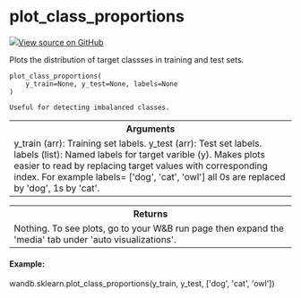 # plot_class_proportions



[![](https://www.tensorflow.org/images/GitHub-Mark-32px.png)View source on GitHub](https://www.github.com/wandb/client/tree/v0.10.27/wandb/sklearn/__init__.py#L973-L1047)




Plots the distribution of target classses in training and test sets.

<pre><code>plot_class_proportions(
    y_train=None, y_test=None, labels=None
)</code></pre>



    Useful for detecting imbalanced classes.

<!-- Tabular view -->
<table>
<tr><th>Arguments</th></tr>
<tr>
<td>
y_train (arr): Training set labels.
y_test (arr): Test set labels.
labels (list): Named labels for target varible (y). Makes plots easier to
read by replacing target values with corresponding index.
For example labels= ['dog', 'cat', 'owl'] all 0s are
replaced by 'dog', 1s by 'cat'.
</td>
</tr>

</table>



<!-- Tabular view -->
<table>
<tr><th>Returns</th></tr>
<tr>
<td>
Nothing. To see plots, go to your W&B run page then expand the 'media' tab
under 'auto visualizations'.
</td>
</tr>

</table>



#### Example:

wandb.sklearn.plot_class_proportions(y_train, y_test, ['dog', 'cat', 'owl'])
